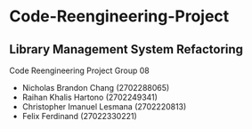 # Code-Reengineering-Project
## Library Management System Refactoring
Code Reengineering Project Group 08
- Nicholas Brandon Chang (2702288065)
- Raihan Khalis Hartono (2702249341)
- Christopher Imanuel Lesmana (2702220813)
- Felix Ferdinand (27022330221)
